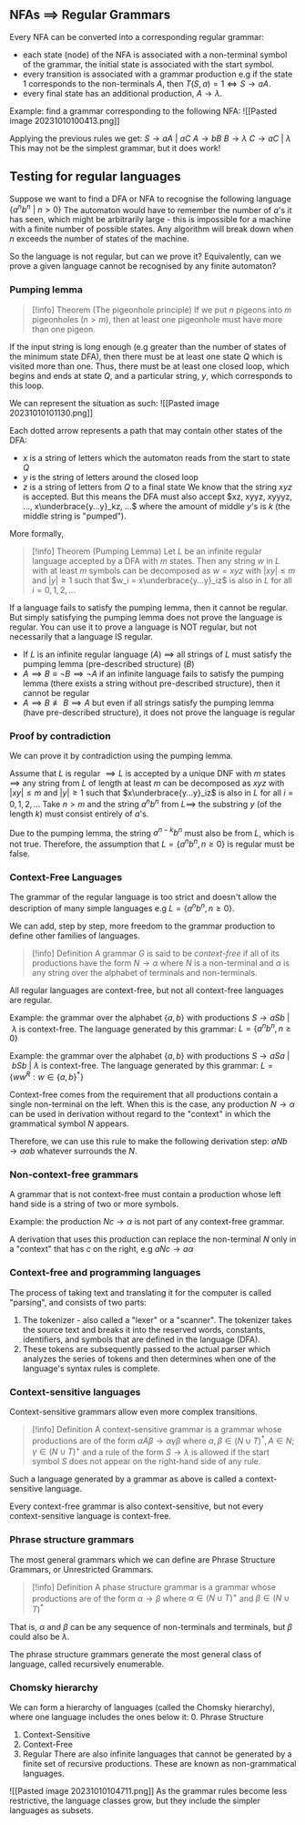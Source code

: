## NFAs $\implies$ Regular Grammars
Every NFA can be converted into a corresponding regular grammar:
- each  state (node) of the NFA is associated with a non-terminal symbol of the grammar, the initial state is associated with the start symbol.
- every transition is associated with a grammar production e.g if the state 1 corresponds to the non-terminals $A$, then
	  $T(S, a) = 1 \Leftrightarrow S \rightarrow aA$.
- every final state has an additional production, $A \rightarrow \lambda$.

Example: find a grammar corresponding to the following NFA:
![[Pasted image 20231010100413.png]]

Applying the previous rules we get:
$S \rightarrow aA \:|\: aC$
$A \rightarrow bB$
$B \rightarrow \lambda$
$C \rightarrow aC \:|\: \lambda$
This may not be the simplest grammar, but it does work!

## Testing for regular languages
Suppose we want to find a DFA or NFA to recognise the following language
	$\{a^nb^n \:|\: n \gt 0\}$ 
The automaton would have to remember the number of $a$'s it has seen, which might be arbitrarily large - this is impossible for a machine with a finite number of possible states. Any algorithm will break down when $n$ exceeds the number of states of the machine.

So the language is not regular, but can we prove it? Equivalently, can we prove a given language cannot be recognised by any finite automaton?

### Pumping lemma
> [!info] Theorem (The pigeonhole principle)
> If we put $n$ pigeons into $m$ pigeonholes ($n \gt m$), then at least one pigeonhole must have more than one pigeon.

If the input string is long enough (e.g greater than the number of states of the minimum state DFA), then there must be at least one state $Q$ which is visited more than one. Thus, there must be at least one closed loop, which begins and ends at state $Q$, and a particular string, $y$, which corresponds to this loop.

We can represent the situation as such:
![[Pasted image 20231010101130.png]]

Each dotted arrow represents a path that may contain other states of the DFA:
- $x$ is a string of letters which the automaton reads from the start to state $Q$
- $y$ is the string of letters around the closed loop
- $z$ is a string of letters from $Q$ to a final state
We know that the string $xyz$ is accepted. But this means the DFA must also accept $xz, xyyz, xyyyz, ..., x\underbrace{y...y}_kz, ...$ where the amount of middle $y$'s is $k$ (the middle string is "pumped").

More formally,
> [!info] Theorem (Pumping Lemma)
> Let $L$ be an infinite regular language accepted by a DFA with $m$ states. Then any string $w$ in $L$ with at least $m$ symbols can be decomposed as $w = xyz$ with $|xy| \leq m$ and $|y| \geq 1$ such that
> $w_i = x\underbrace{y...y}_iz$
> is also in $L$ for all $i = 0, 1, 2, ...$

If a language fails to satisfy the pumping lemma, then it cannot be regular. But simply satisfying the pumping lemma does not prove the language is regular. You can use it to prove a language is NOT regular, but not necessarily that a language IS regular.

- If $L$ is an infinite regular language ($A$) $\implies$ all strings of $L$ must satisfy the pumping lemma (pre-described structure) ($B$)
- $A \implies B \equiv \neg{B} \implies \neg{A}$
  if an infinite language fails to satisfy the pumping lemma (there exists a string without pre-described structure), then it cannot be regular
- $A \implies B \not\equiv B \implies A$ 
  but even if all strings satisfy the pumping lemma (have pre-described structure), it does not prove the language is regular

### Proof by contradiction
We can prove it by contradiction using the pumping lemma.

Assume that $L$ is regular $\implies L$ is accepted by a unique DNF with $m$ states $\implies$ any string from $L$ of length at least $m$ can be decomposed as
	$xyz$ with $|xy| \leq m$ and $|y| \geq 1$ 
such that $x\underbrace{y...y}_iz$ is also in $L$ for all $i = 0, 1, 2, ...$
Take $n \gt m$ and the string $a^nb^n$ from $L \implies$ the substring $y$ (of the length $k$) must consist entirely of $a$'s.

Due to the pumping lemma, the string $a^{n-k}b^n$ must also be from $L$, which is not true. Therefore, the assumption that $L = \{a^nb^n, n \geq 0\}$ is regular must be false.

### Context-Free Languages
The grammar of the regular language is too strict and doesn't allow the description of many simple languages e.g $L = \{a^nb^n, n\geq 0\}$.

We can add, step by step, more freedom to the grammar production to define other families of languages.

> [!info] Definition
> A grammar $G$ is said to be *context-free* if all of its productions have the form
> 	$N \rightarrow \alpha$ 
> where $N$ is a non-terminal and $\alpha$ is any string over the alphabet of terminals and non-terminals.

All regular languages are context-free, but not all context-free languages are regular.

Example: the grammar over the alphabet $\{a, b\}$ with productions
	$S \rightarrow aSb \:|\: \lambda$ 
is context-free. The language generated by this grammar:
	$L = \{a^nb^n, n \geq 0\}$

Example: the grammar over the alphabet $\{a, b\}$ with productions
	$S \rightarrow aSa \:|\: bSb \:|\: \lambda$
is context-free. The language generated by this grammar:
	$L = \{ww^R : w \in \{a, b\}^\ast\}$

Context-free comes from the requirement that all productions contain a single non-terminal on the left. When this is the case, any production $N \rightarrow \alpha$ can be used in derivation without regard to the "context" in which the grammatical symbol $N$ appears.

Therefore, we can use this rule to make the following derivation step:
	$aNb \rightarrow a{\alpha}b$
whatever surrounds the $N$.

### Non-context-free grammars
A grammar that is not context-free must contain a production whose left hand side is a string of two or more symbols.

Example: the production $Nc \rightarrow \alpha$ is not part of any context-free grammar.

A derivation that uses this production can replace the non-terminal $N$ only in a "context" that has $c$ on the right, e.g
	$aNc \rightarrow a\alpha$ 

### Context-free and programming languages
The process of taking text and translating it for the computer is called "parsing", and consists of two parts:
1. The tokenizer - also called a "lexer" or a "scanner". The tokenizer takes the source text and breaks it into the reserved words, constants, identifiers, and symbols that are defined in the language (DFA).
2. These tokens are subsequently passed to the actual parser which analyzes the series of tokens and then determines when one of the language's syntax rules is complete.

### Context-sensitive languages
Context-sensitive grammars allow even more complex transitions.

> [!info] Definition
> A context-sensitive grammar is a grammar whose productions are of the form
> 	${\alpha}A\beta \rightarrow {\alpha}{\gamma}\beta$
> where $\alpha, \beta \in (N \cup T)^\ast, A \in N; \gamma \in (N \cup T)^+$ and a rule of the form $S \rightarrow \lambda$ is allowed if the start symbol $S$ does not appear on the right-hand side of any rule.

Such a language generated by a grammar as above is called a context-sensitive language.

Every context-free grammar is also context-sensitive, but not every context-sensitive language is context-free.

### Phrase structure grammars
The most general grammars which we can define are Phrase Structure Grammars, or Unrestricted Grammars.

> [!info] Definition
> A phase structure grammar is a grammar whose productions are of the form
> 	$\alpha \rightarrow \beta$
> where $\alpha \in (N \cup T)^+$ and $\beta \in (N \cup T)^\ast$

That is, $\alpha$ and $\beta$ can be any sequence of non-terminals and terminals, but $\beta$ could also be $\lambda$.

The phrase structure grammars generate the most general class of language, called recursively enumerable.

### Chomsky hierarchy
We can form a hierarchy of languages (called the Chomsky hierarchy), where one language includes the ones below it:
0. Phrase Structure
1. Context-Sensitive
2. Context-Free
3. Regular
There are also infinite languages that cannot be generated by a finite set of recursive productions. These are known as non-grammatical languages.

![[Pasted image 20231010104711.png]]
As the grammar rules become less restrictive, the language classes grow, but they include the simpler languages as subsets.

